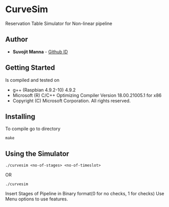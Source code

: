 # CurveSim
Reservation Table Simulator for Non-linear pipeline

## Author
* **Suvojit Manna** - [Github ID](https://github.com/shin-migami)

## Getting Started
Is compiled and tested on  
* g++ (Raspbian 4.9.2-10) 4.9.2
* Microsoft (R) C/C++ Optimizing Compiler Version 18.00.21005.1 for x86
* Copyright (C) Microsoft Corporation.  All rights reserved.

## Installing
To compile go to directory 
```
make
```

## Using the Simulator
```
./curvesim <no-of-stages> <no-of-timeslot>
```
OR
```
./curvesim
```

Insert Stages of Pipeline in Binary format(0 for no checks, 1 for checks)
Use Menu options to use features.
